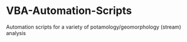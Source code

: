 # VBA-Automation-Scripts
Automation scripts for a variety of potamology/geomorphology (stream) analysis
